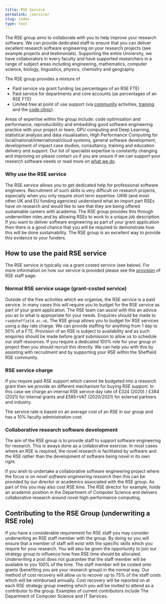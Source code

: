 ```yaml
---
title: RSE Service
permalink: /service/
slug: index
type: text
---
```


The RSE group aims to collaborate with you to help improve your research software.
We can provide dedicated staff to ensure that you can deliver excellent research software engineering on your research projects
(see example projects and testimonials).
Supporting the entire University,
we have collaborators in every faculty
and have supported researchers in a range of subject areas including
engineering, mathematics, computer science, biology, linguistics, physics, chemistry and geography. 

The RSE group provides a mixture of 

* Paid service via grant funding (as percentages of an RSE FTE)
* Paid service for departments and core accounts (as percentages of an RSE FTE)
* Limited free at point of use support (via [community](../community) activities, [training](../training) and the [code clinic](../support/code-clinic)). 

Areas of expertise within the group include:
code optimisation and performance,
reproducibility and embedding good software engineering practice with your project or team,
GPU computing and Deep Learning,
statistical analysis and data visualisation,
High Performance Computing for local/national/international/cloud systems,
general software development,
development of impact case studies,
consultancy,
training and
education delivery and support.
Our list of specialist expertise is constantly changing and improving so
please contact us if you are unsure if we can support your research software needs or read more on [what we do](./activities).
   
### Why use the RSE service

The RSE service allows you to get dedicated help for professional software engineers.
Recruitment of such skills is very difficult on research projects,
especially when you only require short term expertise.
UKRI (and most other UK and EU funding agencies) understand what an import part RSEs have on research and
would like to see that they are being offered sustainable careers with academia.
The RSE group provides this through underwritten roles and by allowing RSEs to work to a unique job description.
If you want to deliver software engineering as part of your grant application then
there is a good chance that you will be required to demonstrate how this will be done sustainability.
The RSE group is an excellent way to provide this evidence to your funders.

## How to use the paid RSE service

The RSE service is typically via a grant costed service (see below).
For more information on how our service is provided please see the [provision](provision) of RSE staff page.

### Normal RSE service usage (grant-costed service)

Outside of the free activities which we organise,
the RSE service is a paid service.
In many cases this will require you to budget for the RSE service as part of your grant application.
The RSE team can assist with this an advice you as to what is appropriate for your needs.
Enquiries should be made to `rse@sheffield.ac.uk`.
The RSE group allows you to budget for RSE services using a day rate charge.
We can provide staffing for anything from 1 day to 50% of a FTE.
Provision of an RSE is subject to availability and as such
enquiries should be made before grant submission to allow us to schedule our staff resources.
If you require a dedicated 100% role for your group or project then you should recruit this directly.
We can help you with this by assisting with recruitment and by supporting your RSE within the Sheffield RSE community.

### RSE service charge

If you require paid RSE support which cannot be budgeted into a research grant then
we provide an different mechanism for buying RSE support.
In this case we charge 
an internal RSE service day rate of £324 (2020) / £384 (2021) for internal grants and 
£585+VAT (2020/2021) for external partners and industry.

The service rate is based on an average cost of an RSE in our group
and has a 10% faculty administration cost.

### Collaborative research software development

The aim of the RSE group is to provide staff to support software engineering for research.
This is aways done as a collaborative exercise.
In most cases where an RSE is required, the novel research is facilitated by software and the RSE rather than the development of software being novel in its own right.
	
If you wish to undertake a collaborative software engineering project where the focus is on *novel software engineering research* then
this can be provided by our director or academics associated with the RSE group.
As part of this you may also cost RSE time.
The RSE director for example, holds an academic position in the Department of Computer Science and
delivers collaborative research around novel high-performance computing.

## Contributing to the RSE Group (underwriting a RSE role)

If you have a considerable requirement for RSE staff you may consider underwriting an RSE staff member with the group.
By doing so you will ensure that a member of staff will exist with the specific skills which you require for your research.
You will also be given the opportunity to join our strategy group to influence how free RSE time should be allocated.
Underwriting a post does not guarantee that the staff member will be available to you 100% of the time.
The staff member will be costed onto grants (benefiting you are your research group) in the normal way.
Our method of cost recovery will allow us to recover up to 75% of the staff costs which will be reimbursed annually.
Cost recovery will be reported on at each RSE strategy group meeting which you will be invited to attend as a contributor to the group.
Examples of current contributors include The Department of Computer Science and IT Services.
